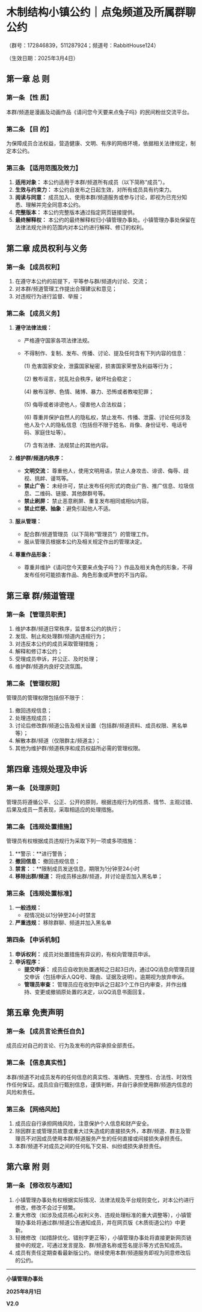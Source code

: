# **木制结构小镇公约｜点兔频道及所属群聊公约**

（群号：172846839，511287924；频道号：RabbitHouse124）

（生效日期：2025年3月4日）

## 第一章 总 则

### 第一条 【性 质】

本群/频道是漫画及动画作品《请问您今天要来点兔子吗》的民间粉丝交流平台。

### 第二条 【目 的】

为保障成员合法权益，营造健康、文明、有序的网络环境，依据相关法律规定，制定本公约。

### 第三条 【适用范围及效力】

1.  **适用对象：** 本公约适用于本群/频道所有成员（以下简称“成员”）。
2.  **生效与约束力：** 本公约自发布之日起生效，对所有成员具有约束力。
3.  **阅读与同意：** 成员加入、使用本群/频道服务或参与讨论，即视为已充分知悉、理解并完全同意本公约。
4.  **完整版本：** 本公约完整版本通过指定网页链接提供。
5.  **最终解释权：** 本公约的最终解释权归小镇管理办事处。小镇管理办事处保留在法律法规允许的范围内对本公约进行解释、修订的权利。

## 第二章 成员权利与义务

### 第一条 【成员权利】

1.  在遵守本公约的前提下，平等参与群/频道内讨论、交流；
2.  对本群/频道管理工作提出合理建议和意见；
3.  对违规行为进行监督、举报；

### 第二条 【成员义务】

1.  **遵守法律法规：**
    *   严格遵守国家各项法律法规。
    *   不得制作、复制、发布、传播、讨论、提及任何含有下列内容的信息：

        (1) 危害国家安全，泄露国家秘密，损害国家荣誉及利益等行为；

        (2) 散布谣言，扰乱社会秩序，破坏社会稳定；

        (4) 散布淫秽、色情、赌博、暴力、恐怖或者教唆犯罪；

        (5) 侮辱或者诽谤他人，侵害他人合法权益；

        (6) 尊重并保护自然人的隐私权，禁止发布、传播、泄露、讨论任何涉及他人及个人的隐私信息（包括但不限于姓名、肖像、身份证号、电话号码、家庭住址等）。

        (7) 含有法律、法规禁止的其他内容。

2.  **维护群/频道内秩序：**
    *   **文明交流：** 尊重他人，使用文明用语，禁止人身攻击、诽谤、侮辱、歧视、挑衅、谩骂等。
    *   **禁止广告：** 未经许可，禁止发布任何形式的商业广告、推广信息、垃圾信息、二维码、链接、其他群群号等。
    *   **禁止刷屏：** 禁止恶意刷屏、重复发布相同或相似内容。
    *   **禁止烂梗、抽象**：避免引起他人不适。
5.  **服从管理：**
    *   配合群/频道管理员（以下简称“管理员”）的管理工作。
    *   服从管理员根据本公约及相关规定作出的管理决定。
6.  **尊重作品形象：**
    *   尊重并维护《请问您今天要来点兔子吗？》作品及相关角色的形象，不得发布任何可能损害作品、角色形象或声誉的不当内容。

## 第三章 群/频道管理

### 第一条 【管理员职责】

1.  维护本群/频道日常秩序，监督本公约的执行；
2.  发现、制止和处理群/频道内违规行为；
3.  对违反本公约的成员采取管理措施；
4.  解释和修订本公约；
5.  受理成员申诉，并公正、及时处理；
6.  维护群/频道内良好交流氛围。

### 第二条 【管理权限】

管理员的管理权限包括但不限于：

1.  撤回违规信息；
2.  处理违规成员；
3.  讨论后修改群/频道公告及相关设置（包括群/频道资料、成员权限、黑名单等）；
4.  解散本群/频道（仅限群主/频道主）；
5.  其他为维护群/频道秩序和成员权益所必需的管理权限。

## 第四章 违规处理及申诉

### 第一条 【处理原则】

管理员将遵循公平、公正、公开的原则，根据违规行为的性质、情节、主观过错、后果及成员一贯表现，采取相适应的处理措施。

### 第二条 【违规处置措施】

管理员有权根据成员违规行为采取下列一项或多项措施：

1.  **警示：**进行警告；
2.  **撤回信息：** 撤回违规信息；
3.  **禁言：**：**限制成员发送信息，期限为1分钟至24小时
4.  **移除出群/频道：** 将成员移出群/频道，并讨论是否加入黑名单；

### 第三条 【违规处置标准】

1.  **一般违规：**
    *   视情况处以1分钟至24小时禁言
2.  **严重违规：** 移除群聊、频道并加入黑名单

### 第四条 【申诉机制】

1.  **申诉权利：** 成员对处置措施有异议的，有权向管理员申诉。
2.  **申诉程序：**
    *   **提交申诉：** 成员应自收到处置通知之日起3日内，通过QQ消息向管理员提交申诉（包括申诉人QQ号、理由、证据及说明）。逾期视为放弃申诉。
    *   **管理员审查：** 管理员应在收到申诉之日起3个工作日内审查，并作出维持、变更或撤销原处置的决定，以QQ消息书面回复。

## 第五章 免责声明

### 第一条 【成员言论责任自负】

成员应对自己的言论、行为及发布的内容承担全部责任。

### 第二条 【信息真实性】

本群/频道不对成员发布的任何信息的真实性、准确性、完整性、合法性、时效性作任何保证。成员应自行甄别信息，谨慎判断，并自行承担使用群/频道内信息的风险和责任。

### 第三条 【网络风险】

1.  成员应自行承担网络风险，注意保护个人信息和财产安全。
2.  除因群主或管理员故意或重大过失造成的直接损失外，本群/频道、群主及管理员不对因成员使用本群/频道服务产生的任何直接或间接损失承担责任。
3.  本群/频道不对成员之间的任何私下交易、纠纷或损失承担责任。

## 第六章 附 则

### 第一条 【修改权与通知】

1.  小镇管理办事处有权根据实际情况、法律法规及平台规则变化，对本公约进行修改，修改不会过于频繁。
2.  重大修改（如涉及成员核心权利义务、违规处理标准的重大调整等），小镇管理办事处将通过群/频道公告通知成员，并在网页版《木质街道公约》中更新。
3.  轻微修改（如措辞优化、错别字更正等），小镇管理办事处将直接更新网页链接中的规定，可通过发言提及、群/频道名称或签名提示等方式告知成员。
4.  成员有责任定期查看最新版公约。继续使用本群/频道服务即视为同意修改后的公约。
---
**小镇管理办事处**

**2025年8月1日**

**V2.0**
